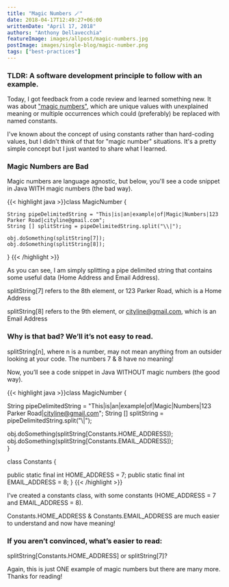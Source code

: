 ```yaml
---
title: "Magic Numbers 🪄"
date: 2018-04-17T12:49:27+06:00
writtenDate: "April 17, 2018"
authors: "Anthony Dellavecchia"
featureImage: images/allpost/magic-numbers.jpg
postImage: images/single-blog/magic-number.png
tags: ["best-practices"]
---
```


### TLDR: A software development principle to follow with an example.

Today, I got feedback from a code review and learned something new. It was about ["magic numbers"](https://en.wikipedia.org/wiki/Magic_number_(programming)), which are unique values with unexplained meaning or multiple occurrences which could (preferably) be replaced with named constants.

I've known about the concept of using constants rather than hard-coding values, but I didn't think of that for "magic number" situations. It's a pretty simple concept but I just wanted to share what I learned.

### Magic Numbers are Bad

Magic numbers are language agnostic, but below, you'll see a code snippet in Java WITH magic numbers (the bad way).

{{< highlight java >}}class MagicNumber {

    String pipeDelimitedString = "This|is|an|example|of|Magic|Numbers|123 Parker Road|cityline@gmail.com";
    String [] splitString = pipeDelimitedString.split("\\|");

    obj.doSomething(splitString[7]);
    obj.doSomething(splitString[8]);           
} {{< /highlight >}}

As you can see, I am simply splitting a pipe delimited string that contains some useful data (Home Address and Email Address).

splitString[7] refers to the 8th element, or 123 Parker Road, which is a Home Address

splitString[8] refers to the 9th element, or cityline@gmail.com, which is an Email Address

### Why is that bad? We’ll it’s not easy to read.

splitString[n], where n is a number, may not mean anything from an outsider looking at your code. The numbers 7 & 8 have no meaning!

Now, you’ll see a code snippet in Java WITHOUT magic numbers (the good way).

{{< highlight java >}}class MagicNumber {
  
  String pipeDelimitedString = "This|is|an|example|of|Magic|Numbers|123 Parker Road|cityline@gmail.com";
  String [] splitString = pipeDelimitedString.split("\\|");
  
  obj.doSomething(splitString[Constants.HOME_ADDRESS]);
  obj.doSomething(splitString[Constants.EMAIL_ADDRESS]);           
}

class Constants {
  
  public static final int HOME_ADDRESS = 7;
  public static final int EMAIL_ADDRESS = 8;
} {{< /highlight >}}

I’ve created a constants class, with some constants (HOME_ADDRESS = 7 and EMAIL_ADDRESS = 8).

Constants.HOME_ADDRESS & Constants.EMAIL_ADDRESS are much easier to understand and now have meaning!

### If you aren’t convinced, what’s easier to read:
splitString[Constants.HOME_ADDRESS] or splitString[7]?

Again, this is just ONE example of magic numbers but there are many more. Thanks for reading!

